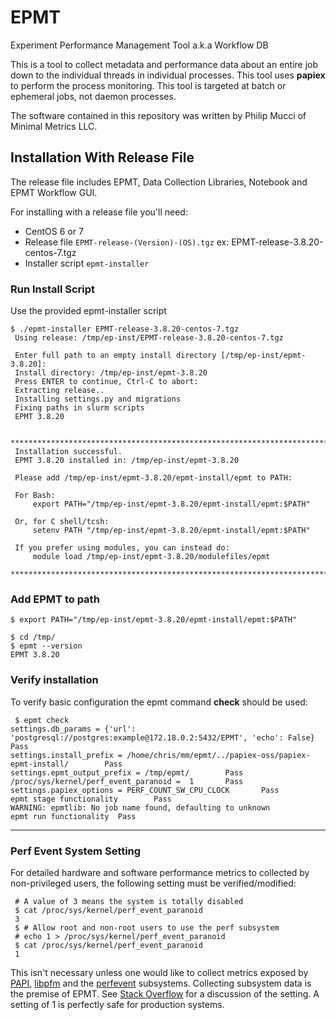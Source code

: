 # EPMT

Experiment Performance Management Tool a.k.a Workflow DB

This is a tool to collect metadata and performance data about an entire job down to the individual threads in individual processes. This tool uses **papiex** to perform the process monitoring. This tool is targeted at batch or ephemeral jobs, not daemon processes. 

The software contained in this repository was written by Philip Mucci of Minimal Metrics LLC.

## Installation With Release File

The release file includes EPMT, Data Collection Libraries, Notebook and EPMT Workflow GUI. 

For installing with a release file you'll need:

* CentOS 6 or 7
* Release file `EPMT-release-(Version)-(OS).tgz` ex: EPMT-release-3.8.20-centos-7.tgz
* Installer script `epmt-installer`

### Run Install Script

Use the provided epmt-installer script 

```
$ ./epmt-installer EPMT-release-3.8.20-centos-7.tgz 
 Using release: /tmp/ep-inst/EPMT-release-3.8.20-centos-7.tgz
 
 Enter full path to an empty install directory [/tmp/ep-inst/epmt-3.8.20]: 
 Install directory: /tmp/ep-inst/epmt-3.8.20
 Press ENTER to continue, Ctrl-C to abort: 
 Extracting release..
 Installing settings.py and migrations
 Fixing paths in slurm scripts
 EPMT 3.8.20
 
 ***********************************************************************
 Installation successful.
 EPMT 3.8.20 installed in: /tmp/ep-inst/epmt-3.8.20
 
 Please add /tmp/ep-inst/epmt-3.8.20/epmt-install/epmt to PATH:
 
 For Bash:
     export PATH="/tmp/ep-inst/epmt-3.8.20/epmt-install/epmt:$PATH"
 
 Or, for C shell/tcsh:
     setenv PATH "/tmp/ep-inst/epmt-3.8.20/epmt-install/epmt:$PATH"
 
 If you prefer using modules, you can instead do:
     module load /tmp/ep-inst/epmt-3.8.20/modulefiles/epmt
 ***********************************************************************
```

### Add EPMT to path

```text
$ export PATH="/tmp/ep-inst/epmt-3.8.20/epmt-install/epmt:$PATH"

$ cd /tmp/
$ epmt --version
EPMT 3.8.20
```

### Verify installation

To verify basic configuration the epmt command **check** should be used:

```text
 $ epmt check
settings.db_params = {'url': 'postgresql://postgres:example@172.18.0.2:5432/EPMT', 'echo': False}       Pass
settings.install_prefix = /home/chris/mm/epmt/../papiex-oss/papiex-epmt-install/        Pass
settings.epmt_output_prefix = /tmp/epmt/        Pass
/proc/sys/kernel/perf_event_paranoid =  1       Pass
settings.papiex_options = PERF_COUNT_SW_CPU_CLOCK       Pass
epmt stage functionality        Pass
WARNING: epmtlib: No job name found, defaulting to unknown
epmt run functionality  Pass
```


---


### Perf Event System Setting

For detailed hardware and software performance metrics to collected by non-privileged users, the following setting must be verified/modified:

```text
 # A value of 3 means the system is totally disabled
 $ cat /proc/sys/kernel/perf_event_paranoid
 3 
 $ # Allow root and non-root users to use the perf subsystem
 # echo 1 > /proc/sys/kernel/perf_event_paranoid
 $ cat /proc/sys/kernel/perf_event_paranoid
 1

```

This isn't necessary unless one would like to collect metrics exposed by [PAPI](http://icl.utk.edu/papi/), [libpfm](http://perfmon2.sourceforge.net/) and the [perfevent](http://web.eece.maine.edu/~vweaver/projects/perf_events/) subsystems. Collecting subsystem data is the premise of EPMT. See [Stack Overflow](https://stackoverflow.com/questions/51911368/what-restriction-is-perf-event-paranoid-1-actually-putting-on-x86-perf) for a discussion of the setting. A setting of 1 is perfectly safe for production systems.
